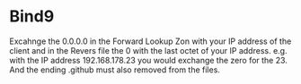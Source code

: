 # Bind9

Excahnge the 0.0.0.0 in the Forward Lookup Zon with your IP address of the client and in the Revers file
the 0 with the last octet of your IP address. e.g. with the IP address 192.168.178.23 you would exchange 
the zero for the 23. And the ending .github must also removed from the files.
